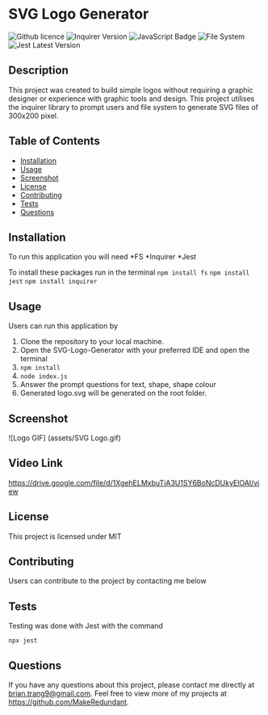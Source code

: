 # SVG Logo Generator

![Github licence](http://img.shields.io/badge/license-MIT-blue.svg)
![Inquirer Version](https://img.shields.io/badge/Inquirer-8.2.4-blue.svg)
![JavaScript Badge](https://img.shields.io/badge/JavaScript-100%25-yellow.svg)
![File System](https://img.shields.io/badge/File%20System-Implemented-green.svg)
![Jest Latest Version](https://img.shields.io/npm/v/jest/latest?label=Jest&color=red)

## Description

This project was created to build simple logos without requiring a graphic designer or
experience with graphic tools and design. This project utilises the inquirer library to prompt users and file system to generate SVG files of 300x200 pixel.

## Table of Contents

- [Installation](#installation)
- [Usage](#usage)
- [Screenshot](#screenshot)
- [License](#license)
- [Contributing](#contributing)
- [Tests](#tests)
- [Questions](#questions)

## Installation

To run this application you will need
*FS
*Inquirer
*Jest

To install these packages run in the terminal
`npm install fs`
`npm install jest`
`npm install inquirer`

## Usage
Users can run this application by
1. Clone the repository to your local machine.
2. Open the SVG-Logo-Generator with your preferred IDE and open the terminal
3. ```npm install```
4. ```node index.js```
5. Answer the prompt questions for text, shape, shape colour
6. Generated logo.svg will be generated on the root folder.

## Screenshot

![Logo GIF] (assets/SVG Logo.gif)

## Video Link
https://drive.google.com/file/d/1XgehELMxbuTiA3U1SY6BoNcDUkyElOAl/view 
## License

This project is licensed under MIT

## Contributing

Users can contribute to the project by contacting me below

## Tests

Testing was done with Jest with the command 

```npx jest```

## Questions

If you have any questions about this project, please contact me directly at brian.trang9@gmail.com. Feel free to view more of my projects at https://github.com/MakeRedundant.
